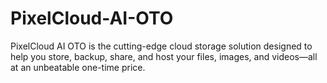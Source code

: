 # PixelCloud-AI-OTO
PixelCloud AI OTO is the cutting-edge cloud storage solution designed to help you store, backup, share, and host your files, images, and videos—all at an unbeatable one-time price.
